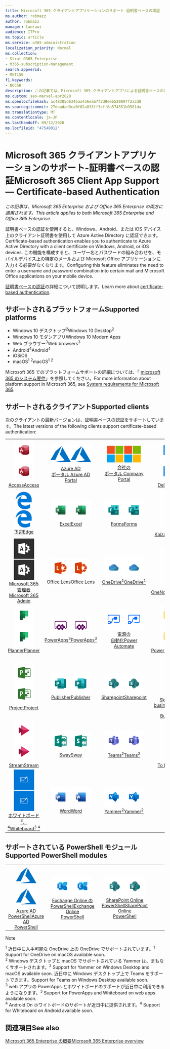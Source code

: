 ```yaml
---
title: Microsoft 365 クライアントアプリケーションのサポート-証明書ベースの認証
ms.author: robmazz
author: robmazz
manager: laurawi
audience: ITPro
ms.topic: article
ms.service: o365-administration
localization_priority: Normal
ms.collection:
- Strat_O365_Enterprise
- M365-subscription-management
search.appverid:
- MET150
f1.keywords:
- NOCSH
description: この記事では、Microsoft 365 クライアントアプリによる証明書ベースの認証のサポートに関する詳細を確認します。
ms.custom: seo-marvel-apr2020
ms.openlocfilehash: ac48305d634baa436eab7f2d9eeb520897f2a3d8
ms.sourcegitcommit: 27daadad9ca0f02a833ff3cff8a574551b9581da
ms.translationtype: MT
ms.contentlocale: ja-JP
ms.lasthandoff: 09/12/2020
ms.locfileid: "47548012"
---
```

# <a name="microsoft-365-client-app-support--certificate-based-authentication"></a><span data-ttu-id="893a5-103">Microsoft 365 クライアントアプリケーションのサポート-証明書ベースの認証</span><span class="sxs-lookup"><span data-stu-id="893a5-103">Microsoft 365 Client App Support — Certificate-based Authentication</span></span>

<span data-ttu-id="893a5-104">*この記事は、Microsoft 365 Enterprise および Office 365 Enterprise の両方に適用されます。*</span><span class="sxs-lookup"><span data-stu-id="893a5-104">*This article applies to both Microsoft 365 Enterprise and Office 365 Enterprise.*</span></span>

<span data-ttu-id="893a5-105">証明書ベースの認証を使用すると、Windows、Android、または iOS デバイス上のクライアント証明書を使用して Azure Active Directory に認証できます。</span><span class="sxs-lookup"><span data-stu-id="893a5-105">Certificate-based authentication enables you to authenticate to Azure Active Directory with a client certificate on Windows, Android, or iOS devices.</span></span> <span data-ttu-id="893a5-106">この機能を構成すると、ユーザー名とパスワードの組み合わせを、モバイルデバイス上の特定のメールおよび Microsoft Office アプリケーションに入力する必要がなくなります。</span><span class="sxs-lookup"><span data-stu-id="893a5-106">Configuring this feature eliminates the need to enter a username and password combination into certain mail and Microsoft Office applications on your mobile device.</span></span>

<span data-ttu-id="893a5-107">[証明書ベースの認証](https://docs.microsoft.com/azure/active-directory/authentication/active-directory-certificate-based-authentication-get-started)の詳細について説明します。</span><span class="sxs-lookup"><span data-stu-id="893a5-107">Learn more about [certificate-based authentication](https://docs.microsoft.com/azure/active-directory/authentication/active-directory-certificate-based-authentication-get-started).</span></span>

## <a name="supported-platforms"></a><span data-ttu-id="893a5-108">サポートされるプラットフォーム</span><span class="sxs-lookup"><span data-stu-id="893a5-108">Supported platforms</span></span>

 - <span data-ttu-id="893a5-109">Windows 10 デスクトップ<sup>2</sup></span><span class="sxs-lookup"><span data-stu-id="893a5-109">Windows 10 Desktop<sup>2</sup></span></span>
 - <span data-ttu-id="893a5-110">Windows 10 モダンアプリ</span><span class="sxs-lookup"><span data-stu-id="893a5-110">Windows 10 Modern Apps</span></span>
 - <span data-ttu-id="893a5-111">Web ブラウザー<sup>3</sup></span><span class="sxs-lookup"><span data-stu-id="893a5-111">Web browsers<sup>3</sup></span></span>
 - <span data-ttu-id="893a5-112">Android<sup>4</sup></span><span class="sxs-lookup"><span data-stu-id="893a5-112">Android<sup>4</sup></span></span>
 - <span data-ttu-id="893a5-113">iOS</span><span class="sxs-lookup"><span data-stu-id="893a5-113">iOS</span></span>
 - <span data-ttu-id="893a5-114">macOS<sup>1</sup> <sup>2</sup></span><span class="sxs-lookup"><span data-stu-id="893a5-114">macOS<sup>1</sup> <sup>2</sup></span></span>

<span data-ttu-id="893a5-115">Microsoft 365 でのプラットフォームサポートの詳細については、「 [microsoft 365 のシステム要件](https://products.office.com/office-system-requirements)」を参照してください。</span><span class="sxs-lookup"><span data-stu-id="893a5-115">For more information about platform support in Microsoft 365, see [System requirements for Microsoft 365](https://products.office.com/office-system-requirements).</span></span>

## <a name="supported-clients"></a><span data-ttu-id="893a5-116">サポートされるクライアント</span><span class="sxs-lookup"><span data-stu-id="893a5-116">Supported clients</span></span>

<span data-ttu-id="893a5-117">次のクライアントの最新バージョンは、証明書ベースの認証をサポートしています。</span><span class="sxs-lookup"><span data-stu-id="893a5-117">The latest versions of the following clients support certificate-based authentication:</span></span>

| | | | | | |
|:---:|:---:|:---:|:---:|:---:|:---:|
| <span data-ttu-id="893a5-118">![Access アイコン](../media/o365-access-64x64.png)</span><span class="sxs-lookup"><span data-stu-id="893a5-118">![Access icon](../media/o365-access-64x64.png)</span></span> <br> [<span data-ttu-id="893a5-119">Access</span><span class="sxs-lookup"><span data-stu-id="893a5-119">Access</span></span>](https://products.office.com/access) | <span data-ttu-id="893a5-120">![Azure アイコン](../media/o365-azure-64x64.png)</span><span class="sxs-lookup"><span data-stu-id="893a5-120">![Azure icon](../media/o365-azure-64x64.png)</span></span> <br> [<span data-ttu-id="893a5-121">Azure AD <br> ポータル </span><span class="sxs-lookup"><span data-stu-id="893a5-121">Azure AD <br> Portal </span></span>](https://azure.microsoft.com/features/azure-portal/) | <span data-ttu-id="893a5-122">![会社のポータルのアイコン](../media/o365-microsoft-64x64.png)</span><span class="sxs-lookup"><span data-stu-id="893a5-122">![Company portal icon](../media/o365-microsoft-64x64.png)</span></span> <br> [<span data-ttu-id="893a5-123">会社の <br> ポータル </span><span class="sxs-lookup"><span data-stu-id="893a5-123">Company <br> Portal </span></span>](https://docs.microsoft.com/intune-user-help/sign-in-to-the-company-portal) | <span data-ttu-id="893a5-124">![Delve アイコン](../media/o365-delve-64x64.png)</span><span class="sxs-lookup"><span data-stu-id="893a5-124">![Delve icon](../media/o365-delve-64x64.png)</span></span> <br> [<span data-ttu-id="893a5-125">Delve</span><span class="sxs-lookup"><span data-stu-id="893a5-125">Delve</span></span>](https://products.office.com/business/intelligent-search) | <span data-ttu-id="893a5-126">![Dynamics 365 アイコン](../media/o365-dynamics365-64x64.png)</span><span class="sxs-lookup"><span data-stu-id="893a5-126">![Dynamics 365 icon](../media/o365-dynamics365-64x64.png)</span></span> <br> [<span data-ttu-id="893a5-127">Dynamics 365</span><span class="sxs-lookup"><span data-stu-id="893a5-127">Dynamics 365</span></span>](https://dynamics.microsoft.com) 
| <span data-ttu-id="893a5-128">![エッジアイコン](../media/o365-edge-64x64.png)</span><span class="sxs-lookup"><span data-stu-id="893a5-128">![Edge icon](../media/o365-edge-64x64.png)</span></span> <br> [<span data-ttu-id="893a5-129">下辺</span><span class="sxs-lookup"><span data-stu-id="893a5-129">Edge</span></span>](https://www.microsoft.com/windows/microsoft-edge) | <span data-ttu-id="893a5-130">![Excel アイコン](../media/o365-excel-64x64.png)</span><span class="sxs-lookup"><span data-stu-id="893a5-130">![Excel icon](../media/o365-excel-64x64.png)</span></span> <br> [<span data-ttu-id="893a5-131">Excel</span><span class="sxs-lookup"><span data-stu-id="893a5-131">Excel</span></span>](https://products.office.com/excel) | <span data-ttu-id="893a5-132">![Forms アイコン](../media/o365-forms-64x64.png)</span><span class="sxs-lookup"><span data-stu-id="893a5-132">![Forms icon](../media/o365-forms-64x64.png)</span></span> <br> [<span data-ttu-id="893a5-133">Forms</span><span class="sxs-lookup"><span data-stu-id="893a5-133">Forms</span></span>](https://flow.microsoft.com/connectors/shared_microsoftforms/microsoft-forms/) | <span data-ttu-id="893a5-134">![Kaizala アイコン](../media/o365-kaizala-64x64.png)</span><span class="sxs-lookup"><span data-stu-id="893a5-134">![Kaizala icon](../media/o365-kaizala-64x64.png)</span></span> <br> [<span data-ttu-id="893a5-135">Kaizala</span><span class="sxs-lookup"><span data-stu-id="893a5-135">Kaizala</span></span>](https://products.office.com/en/business/microsoft-kaizala) | <span data-ttu-id="893a5-136">![Office.com アイコン](../media/o365-office-64x64.png)</span><span class="sxs-lookup"><span data-stu-id="893a5-136">![Office.com icon](../media/o365-office-64x64.png)</span></span> <br> [<span data-ttu-id="893a5-137">Office.com</span><span class="sxs-lookup"><span data-stu-id="893a5-137">Office.com</span></span>](https://www.office.com/) 
| <span data-ttu-id="893a5-138">![Office 365 管理者アイコン](../media/o365-o365admin-64x64.png)</span><span class="sxs-lookup"><span data-stu-id="893a5-138">![Office 365 Admin icon](../media/o365-o365admin-64x64.png)</span></span> <br> [<span data-ttu-id="893a5-139">Microsoft 365 <br> 管理者</span><span class="sxs-lookup"><span data-stu-id="893a5-139">Microsoft 365 <br> Admin</span></span>](https://products.office.com/business/manage-office-365-admin-app) | <span data-ttu-id="893a5-140">![レンズアイコン](../media/o365-lens-64x64.png)</span><span class="sxs-lookup"><span data-stu-id="893a5-140">![Lens icon](../media/o365-lens-64x64.png)</span></span> <br> [<span data-ttu-id="893a5-141">Office Lens</span><span class="sxs-lookup"><span data-stu-id="893a5-141">Office Lens</span></span>](https://www.microsoft.com/p/office-lens/9wzdncrfj3t8?activetab=pivot%3Aoverviewtab) | <span data-ttu-id="893a5-142">![OneDrive for Business アイコン](../media/o365-OneDrive-64x64.png)</span><span class="sxs-lookup"><span data-stu-id="893a5-142">![OneDrive for Business icon](../media/o365-OneDrive-64x64.png)</span></span> <br> [<span data-ttu-id="893a5-143">OneDrive<sup>1</sup></span><span class="sxs-lookup"><span data-stu-id="893a5-143">OneDrive<sup>1</sup></span></span>](https://products.office.com/onedrive-for-business/online-cloud-storage) |  <span data-ttu-id="893a5-144">![OneNote アイコン](../media/o365-OneNote-64x64.png)</span><span class="sxs-lookup"><span data-stu-id="893a5-144">![OneNote icon](../media/o365-OneNote-64x64.png)</span></span> <br> [<span data-ttu-id="893a5-145">OneNote</span><span class="sxs-lookup"><span data-stu-id="893a5-145">OneNote</span></span>](https://products.office.com/onenote) | <span data-ttu-id="893a5-146">![Outlook アイコン](../media/o365-outlook-64x64.png)</span><span class="sxs-lookup"><span data-stu-id="893a5-146">![Outlook icon](../media/o365-outlook-64x64.png)</span></span> <br> [<span data-ttu-id="893a5-147">Outlook</span><span class="sxs-lookup"><span data-stu-id="893a5-147">Outlook</span></span>](https://products.office.com/outlook) 
| <span data-ttu-id="893a5-148">![Planner アイコン](../media/o365-planner-64x64.png)</span><span class="sxs-lookup"><span data-stu-id="893a5-148">![Planner icon](../media/o365-planner-64x64.png)</span></span> <br> [<span data-ttu-id="893a5-149">Planner</span><span class="sxs-lookup"><span data-stu-id="893a5-149">Planner</span></span>](https://products.office.com/business/task-management-software) | <span data-ttu-id="893a5-150">![PowerApps アイコン](../media/o365-powerapps-64x64.png)</span><span class="sxs-lookup"><span data-stu-id="893a5-150">![PowerApps icon](../media/o365-powerapps-64x64.png)</span></span> <br> [<span data-ttu-id="893a5-151">PowerApps<sup>3</sup></span><span class="sxs-lookup"><span data-stu-id="893a5-151">PowerApps<sup>3</sup></span></span>](https://powerapps.microsoft.com) | <span data-ttu-id="893a5-152">![電源の自動化アイコン](../media/o365-flow-64x64.png)</span><span class="sxs-lookup"><span data-stu-id="893a5-152">![Power Automate icon](../media/o365-flow-64x64.png)</span></span> <br> [<span data-ttu-id="893a5-153">電源の <br> 自動化</span><span class="sxs-lookup"><span data-stu-id="893a5-153">Power <br> Automate</span></span>](https://flow.microsoft.com) | <span data-ttu-id="893a5-154">![PowerBI アイコン](../media/o365-powerbi-64x64.png)</span><span class="sxs-lookup"><span data-stu-id="893a5-154">![PowerBI icon](../media/o365-powerbi-64x64.png)</span></span> <br> [<span data-ttu-id="893a5-155">Power BI</span><span class="sxs-lookup"><span data-stu-id="893a5-155">Power BI</span></span>](https://powerbi.microsoft.com)| <span data-ttu-id="893a5-156">![PowerPoint アイコン](../media/o365-powerpoint-64x64.png)</span><span class="sxs-lookup"><span data-stu-id="893a5-156">![PowerPoint icon](../media/o365-powerpoint-64x64.png)</span></span> <br> [<span data-ttu-id="893a5-157">PowerPoint</span><span class="sxs-lookup"><span data-stu-id="893a5-157">PowerPoint</span></span>](https://products.office.com/powerpoint) 
| <span data-ttu-id="893a5-158">![Project アイコン](../media/o365-project-64x64.png)</span><span class="sxs-lookup"><span data-stu-id="893a5-158">![Project icon](../media/o365-project-64x64.png)</span></span> <br> [<span data-ttu-id="893a5-159">Project</span><span class="sxs-lookup"><span data-stu-id="893a5-159">Project</span></span>](https://products.office.com/project) | <span data-ttu-id="893a5-160">![Publisher アイコン](../media/o365-publisher-64x64.png)</span><span class="sxs-lookup"><span data-stu-id="893a5-160">![Publisher icon](../media/o365-publisher-64x64.png)</span></span> <br> [<span data-ttu-id="893a5-161">Publisher</span><span class="sxs-lookup"><span data-stu-id="893a5-161">Publisher</span></span>](https://products.office.com/publisher) | <span data-ttu-id="893a5-162">![SharePoint アイコン](../media/o365-sharepoint-64x64.png)</span><span class="sxs-lookup"><span data-stu-id="893a5-162">![SharePoint icon](../media/o365-sharepoint-64x64.png)</span></span> <br> [<span data-ttu-id="893a5-163">Sharepoint</span><span class="sxs-lookup"><span data-stu-id="893a5-163">Sharepoint</span></span>](https://products.office.com/sharepoint) | <span data-ttu-id="893a5-164">![Skype for Business アイコン](../media/o365-skypeforbusiness-64x64.png)</span><span class="sxs-lookup"><span data-stu-id="893a5-164">![Skype for Business icon](../media/o365-skypeforbusiness-64x64.png)</span></span> <br> [<span data-ttu-id="893a5-165">Skype for <br> business</span><span class="sxs-lookup"><span data-stu-id="893a5-165">Skype for <br> Business</span></span>](https://www.skype.com/business/) | <span data-ttu-id="893a5-166">![付箋アイコン](../media/o365-stickynotes-64x64.png)</span><span class="sxs-lookup"><span data-stu-id="893a5-166">![Sticky Notes icon](../media/o365-stickynotes-64x64.png)</span></span> <br> [<span data-ttu-id="893a5-167">付箋</span><span class="sxs-lookup"><span data-stu-id="893a5-167">Sticky Notes</span></span>](https://www.microsoft.com/p/microsoft-sticky-notes/9nblggh4qghw) 
| <span data-ttu-id="893a5-168">![Stream アイコン](../media/o365-stream-64x64.png)</span><span class="sxs-lookup"><span data-stu-id="893a5-168">![Stream icon](../media/o365-stream-64x64.png)</span></span> <br> [<span data-ttu-id="893a5-169">Stream</span><span class="sxs-lookup"><span data-stu-id="893a5-169">Stream</span></span>](https://stream.microsoft.com) | <span data-ttu-id="893a5-170">![Sway アイコン](../media/o365-sway-64x64.png)</span><span class="sxs-lookup"><span data-stu-id="893a5-170">![Sway icon](../media/o365-sway-64x64.png)</span></span> <br> [<span data-ttu-id="893a5-171">Sway</span><span class="sxs-lookup"><span data-stu-id="893a5-171">Sway</span></span>](https://sway.com) | <span data-ttu-id="893a5-172">![Teams アイコン](../media/o365-teams-64x64.png)</span><span class="sxs-lookup"><span data-stu-id="893a5-172">![Teams icon](../media/o365-teams-64x64.png)</span></span> <br> [<span data-ttu-id="893a5-173">Teams<sup>2</sup></span><span class="sxs-lookup"><span data-stu-id="893a5-173">Teams<sup>2</sup></span></span>](https://products.office.com/microsoft-teams/group-chat-software) | <span data-ttu-id="893a5-174">![To Do アイコン](../media/o365-todo-64x64.png)</span><span class="sxs-lookup"><span data-stu-id="893a5-174">![To Do icon](../media/o365-todo-64x64.png)</span></span> <br> [<span data-ttu-id="893a5-175">To Do</span><span class="sxs-lookup"><span data-stu-id="893a5-175">To Do</span></span>](https://todo.microsoft.com) | <span data-ttu-id="893a5-176">![Visio アイコン](../media/o365-visio-64x64.png)</span><span class="sxs-lookup"><span data-stu-id="893a5-176">![Visio icon](../media/o365-visio-64x64.png)</span></span> <br> [<span data-ttu-id="893a5-177">Visio</span><span class="sxs-lookup"><span data-stu-id="893a5-177">Visio</span></span>](https://products.office.com/visio/flowchart-software) 
| <span data-ttu-id="893a5-178">![Whiteboard アイコン](../media/o365-whiteboard-64x64.png)</span><span class="sxs-lookup"><span data-stu-id="893a5-178">![Whiteboard icon](../media/o365-whiteboard-64x64.png)</span></span> <br> [<span data-ttu-id="893a5-179">ホワイトボード<sup>3</sup>、<sup>4</sup></span><span class="sxs-lookup"><span data-stu-id="893a5-179">Whiteboard<sup>3</sup>,<sup>4</sup></span></span>](https://whiteboard.microsoft.com/) | <span data-ttu-id="893a5-180">![Word アイコン](../media/o365-word-64x64.png)</span><span class="sxs-lookup"><span data-stu-id="893a5-180">![Word icon](../media/o365-word-64x64.png)</span></span> <br> [<span data-ttu-id="893a5-181">Word</span><span class="sxs-lookup"><span data-stu-id="893a5-181">Word</span></span>](https://products.office.com/word) | <span data-ttu-id="893a5-182">![Yammer アイコン](../media/o365-yammer-64x64.png)</span><span class="sxs-lookup"><span data-stu-id="893a5-182">![Yammer icon](../media/o365-yammer-64x64.png)</span></span> <br> [<span data-ttu-id="893a5-183">Yammer<sup>2</sup></span><span class="sxs-lookup"><span data-stu-id="893a5-183">Yammer<sup>2</sup></span></span>](https://products.office.com/yammer/yammer-overview) |

## <a name="supported-powershell-modules"></a><span data-ttu-id="893a5-184">サポートされている PowerShell モジュール</span><span class="sxs-lookup"><span data-stu-id="893a5-184">Supported PowerShell modules</span></span>

| | | | | | |
|:---:|:---:|:---:|:---:|:---:|:---:|
| <span data-ttu-id="893a5-185">![Azure アイコン](../media/o365-azure-64x64.png)</span><span class="sxs-lookup"><span data-stu-id="893a5-185">![Azure icon](../media/o365-azure-64x64.png)</span></span> <br> [<span data-ttu-id="893a5-186">Azure AD <br> PowerShell</span><span class="sxs-lookup"><span data-stu-id="893a5-186">Azure AD <br> PowerShell</span></span>](https://docs.microsoft.com/powershell/azure/active-directory/overview?view=azureadps-2.0) | <span data-ttu-id="893a5-187">![Exchange アイコン](../media/o365-exchange-64x64.png)</span><span class="sxs-lookup"><span data-stu-id="893a5-187">![Exchange icon](../media/o365-exchange-64x64.png)</span></span> <br> [<span data-ttu-id="893a5-188">Exchange Online の <br> PowerShell</span><span class="sxs-lookup"><span data-stu-id="893a5-188">Exchange Online <br> PowerShell</span></span>](https://docs.microsoft.com/powershell/exchange/exchange-online-powershell) | <span data-ttu-id="893a5-189">![SharePoint アイコン](../media/o365-sharepoint-64x64.png)</span><span class="sxs-lookup"><span data-stu-id="893a5-189">![SharePoint icon](../media/o365-sharepoint-64x64.png)</span></span> <br> [<span data-ttu-id="893a5-190">SharePoint Online <br> PowerShell</span><span class="sxs-lookup"><span data-stu-id="893a5-190">SharePoint Online <br> PowerShell</span></span>](https://docs.microsoft.com/powershell/sharepoint/sharepoint-online/connect-sharepoint-online)

> [!NOTE]
> <span data-ttu-id="893a5-191"><sup>1</sup> 近日中に入手可能な OneDrive 上の OneDrive でサポートされています。</span><span class="sxs-lookup"><span data-stu-id="893a5-191"><sup>1</sup> Support for OneDrive on macOS available soon.</span></span> <br>
> <span data-ttu-id="893a5-192"><sup>2</sup> Windows デスクトップと macOS でサポートされている Yammer は、まもなくサポートされます。</span><span class="sxs-lookup"><span data-stu-id="893a5-192"><sup>2</sup> Support for Yammer on Windows Desktop and macOS available soon.</span></span> <span data-ttu-id="893a5-193">近日中に Windows デスクトップ上で Teams をサポートできます。</span><span class="sxs-lookup"><span data-stu-id="893a5-193">Support for Teams on Windows Desktop available soon.</span></span><br>
> <span data-ttu-id="893a5-194"><sup>3</sup> web アプリの PowerApps とホワイトボードのサポートが近日中に利用できるようになります。</span><span class="sxs-lookup"><span data-stu-id="893a5-194"><sup>3</sup> Support for PowerApps and Whiteboard on web apps available soon.</span></span> <br>
> <span data-ttu-id="893a5-195"><sup>4</sup> Android On ホワイトボードのサポートが近日中に提供されます。</span><span class="sxs-lookup"><span data-stu-id="893a5-195"><sup>4</sup> Support for Whiteboard on Android available soon.</span></span>

## <a name="see-also"></a><span data-ttu-id="893a5-196">関連項目</span><span class="sxs-lookup"><span data-stu-id="893a5-196">See also</span></span>

[<span data-ttu-id="893a5-197">Microsoft 365 Enterprise の概要</span><span class="sxs-lookup"><span data-stu-id="893a5-197">Microsoft 365 Enterprise overview</span></span>](microsoft-365-overview.md)

